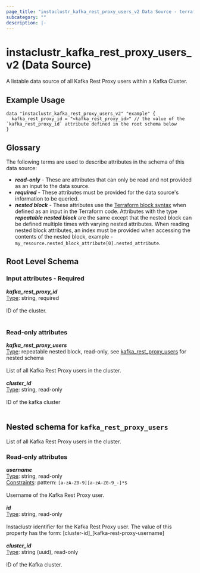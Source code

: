 ```yaml
---
page_title: "instaclustr_kafka_rest_proxy_users_v2 Data Source - terraform-provider-instaclustr"
subcategory: ""
description: |-
---
```


# instaclustr_kafka_rest_proxy_users_v2 (Data Source)
A listable data source of all Kafka Rest Proxy users within a Kafka Cluster.
## Example Usage
```
data "instaclustr_kafka_rest_proxy_users_v2" "example" { 
  kafka_rest_proxy_id = "<kafka_rest_proxy_id>" // the value of the `kafka_rest_proxy_id` attribute defined in the root schema below
}
```
## Glossary
The following terms are used to describe attributes in the schema of this data source:
- **_read-only_** - These are attributes that can only be read and not provided as an input to the data source.
- **_required_** - These attributes must be provided for the data source's information to be queried.
- **_nested block_** - These attributes use the [Terraform block syntax](https://www.terraform.io/language/attr-as-blocks) when defined as an input in the Terraform code. Attributes with the type **_repeatable nested block_** are the same except that the nested block can be defined multiple times with varying nested attributes. When reading nested block attributes, an index must be provided when accessing the contents of the nested block, example - `my_resource.nested_block_attribute[0].nested_attribute`.
## Root Level Schema
### Input attributes - Required
*___kafka_rest_proxy_id___*<br>
<ins>Type</ins>: string, required<br>
<br>ID of the cluster.<br><br>
### Read-only attributes
*___kafka_rest_proxy_users___*<br>
<ins>Type</ins>: repeatable nested block, read-only, see [kafka_rest_proxy_users](#nested--kafka_rest_proxy_users) for nested schema<br>
<br>List of all Kafka Rest Proxy users in the cluster.<br><br>
*___cluster_id___*<br>
<ins>Type</ins>: string, read-only<br>
<br>ID of the kafka cluster<br><br>
<a id="nested--kafka_rest_proxy_users"></a>
## Nested schema for `kafka_rest_proxy_users`
List of all Kafka Rest Proxy users in the cluster.<br>
### Read-only attributes
*___username___*<br>
<ins>Type</ins>: string, read-only<br>
<ins>Constraints</ins>: pattern: `[a-zA-Z0-9][a-zA-Z0-9_-]*$`<br><br>Username of the Kafka Rest Proxy user.<br><br>
*___id___*<br>
<ins>Type</ins>: string, read-only<br>
<br>Instaclustr identifier for the Kafka Rest Proxy user. The value of this property has the form: [cluster-id]_[kafka-rest-proxy-username]<br><br>
*___cluster_id___*<br>
<ins>Type</ins>: string (uuid), read-only<br>
<br>ID of the Kafka cluster.<br><br>
